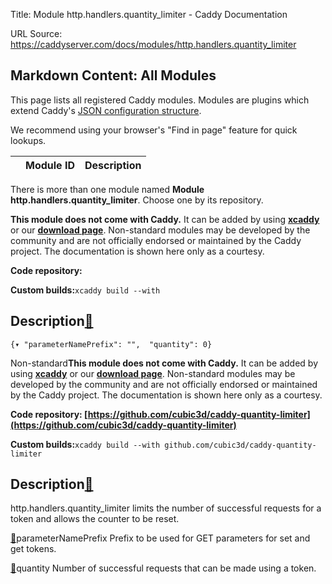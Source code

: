 Title: Module http.handlers.quantity_limiter - Caddy Documentation

URL Source: https://caddyserver.com/docs/modules/http.handlers.quantity_limiter

Markdown Content:
All Modules
-----------

This page lists all registered Caddy modules. Modules are plugins which extend Caddy's [JSON configuration structure](https://caddyserver.com/docs/json/).

We recommend using your browser's "Find in page" feature for quick lookups.

|  | Module ID | Description |
| --- | --- | --- |

There is more than one module named **Module http.handlers.quantity_limiter**. Choose one by its repository.

**This module does not come with Caddy.** It can be added by using **[xcaddy](https://caddyserver.com/docs/build#xcaddy)** or our **[download page](https://caddyserver.com/download)**. Non-standard modules may be developed by the community and are not officially endorsed or maintained by the Caddy project. The documentation is shown here only as a courtesy.

**Code repository:**

**Custom builds:**`xcaddy build --with`

Description[🔗](https://caddyserver.com/docs/modules/http.handlers.quantity_limiter#docs "Direct link")
-------------------------------------------------------------------------------------------------------

`{▾	"parameterNamePrefix": "",	"quantity": 0}`

Non-standard**This module does not come with Caddy.** It can be added by using **[xcaddy](https://caddyserver.com/docs/build#xcaddy)** or our **[download page](https://caddyserver.com/download)**. Non-standard modules may be developed by the community and are not officially endorsed or maintained by the Caddy project. The documentation is shown here only as a courtesy.

**Code repository: [https://github.com/cubic3d/caddy-quantity-limiter](https://github.com/cubic3d/caddy-quantity-limiter)**

**Custom builds:**`xcaddy build --with github.com/cubic3d/caddy-quantity-limiter`

Description[🔗](https://caddyserver.com/docs/modules/http.handlers.quantity_limiter#docs "Direct link")
-------------------------------------------------------------------------------------------------------

http.handlers.quantity_limiter limits the number of successful requests for a token and allows the counter to be reset.

[🔗](https://caddyserver.com/docs/modules/http.handlers.quantity_limiter#parameterNamePrefix)parameterNamePrefix
Prefix to be used for GET parameters for set and get tokens.

[🔗](https://caddyserver.com/docs/modules/http.handlers.quantity_limiter#quantity)quantity
Number of successful requests that can be made using a token.
